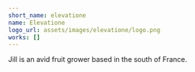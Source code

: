 ```yaml
---
short_name: elevatione
name: Elevatione
logo_url: assets/images/elevatione/logo.png
works: []
---
```

Jill is an avid fruit grower based in the south of France.